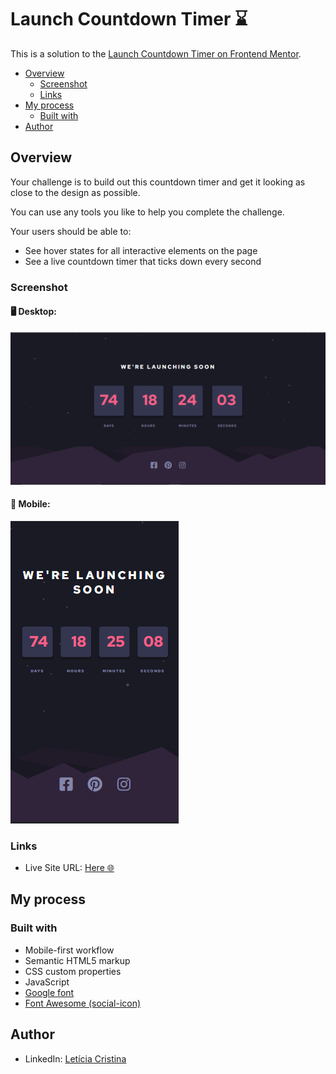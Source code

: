 # Launch Countdown Timer ⌛

This is a solution to the [Launch Countdown Timer on Frontend Mentor](https://www.frontendmentor.io/challenges/launch-countdown-timer-N0XkGfyz-).

- [Overview](#overview)
  - [Screenshot](#screenshot)
  - [Links](#links)
- [My process](#my-process)
  - [Built with](#built-with)
- [Author](#author)

## Overview

Your challenge is to build out this countdown timer and get it looking as close to the design as possible.

You can use any tools you like to help you complete the challenge.

Your users should be able to:

- See hover states for all interactive elements on the page
- See a live countdown timer that ticks down every second

### Screenshot

#### 🖥️ Desktop:

![img1](https://github.com/leticiacristinaa/countdown/blob/main/images/desktop-layout.png)

#### 📱 Mobile: 

![img2](https://github.com/leticiacristinaa/countdown/blob/main/images/mobile-layout.png)


### Links

- Live Site URL: [Here 🌐](https://leticiacristinaa.github.io/contdown/)

## My process

### Built with

- Mobile-first workflow
- Semantic HTML5 markup
- CSS custom properties
- JavaScript
- [Google font](https://fonts.google.com)
- [Font Awesome (social-icon)](https://fontawesome.com)

## Author

- LinkedIn: [Letícia Cristina](https://www.linkedin.com/in/letícia-santos-851b31183/)
